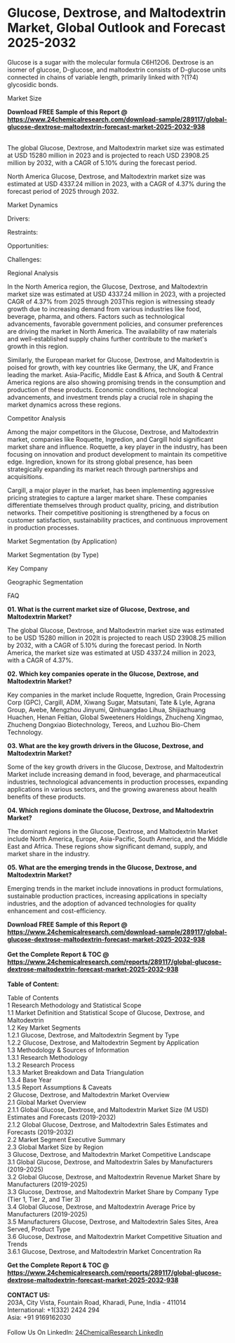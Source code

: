 <h1>Glucose, Dextrose, and Maltodextrin Market, Global Outlook and Forecast 2025-2032</h1><p>Glucose is a sugar with the molecular formula C6H12O6. Dextrose is an isomer of glucose, D-glucose, and maltodextrin consists of D-glucose units connected in chains of variable length, primarily linked with ?(1?4) glycosidic bonds.</p><p>
Market Size</p><p>
</p><div><b>Download FREE Sample of this Report @ 
            <a href="https://www.24chemicalresearch.com/download-sample/289117/global-glucose-dextrose-maltodextrin-forecast-market-2025-2032-938">
            https://www.24chemicalresearch.com/download-sample/289117/global-glucose-dextrose-maltodextrin-forecast-market-2025-2032-938</a></b></div><br><p>The global Glucose, Dextrose, and Maltodextrin market size was estimated at USD 15280 million in 2023 and is projected to reach USD 23908.25 million by 2032, with a CAGR of 5.10% during the forecast period.</p><p>
</p><p>North America Glucose, Dextrose, and Maltodextrin market size was estimated at USD 4337.24 million in 2023, with a CAGR of 4.37% during the forecast period of 2025 through 2032.</p><p>
Market Dynamics</p><p>
Drivers:</p><p>
</p><p>
Restraints:</p><p>
</p><p>
Opportunities:</p><p>
</p><p>
Challenges:</p><p>
</p><p>
Regional Analysis</p><p>
</p><p>In the North America region, the Glucose, Dextrose, and Maltodextrin market size was estimated at USD 4337.24 million in 2023, with a projected CAGR of 4.37% from 2025 through 203This region is witnessing steady growth due to increasing demand from various industries like food, beverage, pharma, and others. Factors such as technological advancements, favorable government policies, and consumer preferences are driving the market in North America. The availability of raw materials and well-established supply chains further contribute to the market's growth in this region.</p><p>
</p><p>Similarly, the European market for Glucose, Dextrose, and Maltodextrin is poised for growth, with key countries like Germany, the UK, and France leading the market. Asia-Pacific, Middle East &amp; Africa, and South &amp; Central America regions are also showing promising trends in the consumption and production of these products. Economic conditions, technological advancements, and investment trends play a crucial role in shaping the market dynamics across these regions.</p><p>
Competitor Analysis</p><p>
</p><p>Among the major competitors in the Glucose, Dextrose, and Maltodextrin market, companies like Roquette, Ingredion, and Cargill hold significant market share and influence. Roquette, a key player in the industry, has been focusing on innovation and product development to maintain its competitive edge. Ingredion, known for its strong global presence, has been strategically expanding its market reach through partnerships and acquisitions.</p><p>
</p><p>Cargill, a major player in the market, has been implementing aggressive pricing strategies to capture a larger market share. These companies differentiate themselves through product quality, pricing, and distribution networks. Their competitive positioning is strengthened by a focus on customer satisfaction, sustainability practices, and continuous improvement in production processes.</p><p>
Market Segmentation (by Application)</p><p>
</p><p>
Market Segmentation (by Type)</p><p>
</p><p>
Key Company</p><p>
</p><p>
Geographic Segmentation</p><p>
</p><p>
FAQ</p><p>
<strong>01. What is the current market size of Glucose, Dextrose, and Maltodextrin Market?</strong></p><p>
</p><p>The global Glucose, Dextrose, and Maltodextrin market size was estimated to be USD 15280 million in 202It is projected to reach USD 23908.25 million by 2032, with a CAGR of 5.10% during the forecast period. In North America, the market size was estimated at USD 4337.24 million in 2023, with a CAGR of 4.37%.</p><p>
<strong>02. Which key companies operate in the Glucose, Dextrose, and Maltodextrin Market?</strong></p><p>
</p><p>Key companies in the market include Roquette, Ingredion, Grain Processing Corp (GPC), Cargill, ADM, Xiwang Sugar, Matsutani, Tate &amp; Lyle, Agrana Group, Avebe, Mengzhou Jinyumi, Qinhuangdao Lihua, Shijiazhuang Huachen, Henan Feitian, Global Sweeteners Holdings, Zhucheng Xingmao, Zhucheng Dongxiao Biotechnology, Tereos, and Luzhou Bio-Chem Technology.</p><p>
<strong>03. What are the key growth drivers in the Glucose, Dextrose, and Maltodextrin Market?</strong></p><p>
</p><p>Some of the key growth drivers in the Glucose, Dextrose, and Maltodextrin Market include increasing demand in food, beverage, and pharmaceutical industries, technological advancements in production processes, expanding applications in various sectors, and the growing awareness about health benefits of these products.</p><p>
<strong>04. Which regions dominate the Glucose, Dextrose, and Maltodextrin Market?</strong></p><p>
</p><p>The dominant regions in the Glucose, Dextrose, and Maltodextrin Market include North America, Europe, Asia-Pacific, South America, and the Middle East and Africa. These regions show significant demand, supply, and market share in the industry.</p><p>
<strong>05. What are the emerging trends in the Glucose, Dextrose, and Maltodextrin Market?</strong></p><p>
</p><p>Emerging trends in the market include innovations in product formulations, sustainable production practices, increasing applications in specialty industries, and the adoption of advanced technologies for quality enhancement and cost-efficiency.</p><div><b>Download FREE Sample of this Report @ 
            <a href="https://www.24chemicalresearch.com/download-sample/289117/global-glucose-dextrose-maltodextrin-forecast-market-2025-2032-938">
            https://www.24chemicalresearch.com/download-sample/289117/global-glucose-dextrose-maltodextrin-forecast-market-2025-2032-938</a></b></div><br><div><b>Get the Complete Report & TOC @ 
            <a href="https://www.24chemicalresearch.com/reports/289117/global-glucose-dextrose-maltodextrin-forecast-market-2025-2032-938">
            https://www.24chemicalresearch.com/reports/289117/global-glucose-dextrose-maltodextrin-forecast-market-2025-2032-938</a></b></div><br>
            <b>Table of Content:</b><p>Table of Contents<br />
1 Research Methodology and Statistical Scope<br />
1.1 Market Definition and Statistical Scope of Glucose, Dextrose, and Maltodextrin<br />
1.2 Key Market Segments<br />
1.2.1 Glucose, Dextrose, and Maltodextrin Segment by Type<br />
1.2.2 Glucose, Dextrose, and Maltodextrin Segment by Application<br />
1.3 Methodology & Sources of Information<br />
1.3.1 Research Methodology<br />
1.3.2 Research Process<br />
1.3.3 Market Breakdown and Data Triangulation<br />
1.3.4 Base Year<br />
1.3.5 Report Assumptions & Caveats<br />
2 Glucose, Dextrose, and Maltodextrin Market Overview<br />
2.1 Global Market Overview<br />
2.1.1 Global Glucose, Dextrose, and Maltodextrin Market Size (M USD) Estimates and Forecasts (2019-2032)<br />
2.1.2 Global Glucose, Dextrose, and Maltodextrin Sales Estimates and Forecasts (2019-2032)<br />
2.2 Market Segment Executive Summary<br />
2.3 Global Market Size by Region<br />
3 Glucose, Dextrose, and Maltodextrin Market Competitive Landscape<br />
3.1 Global Glucose, Dextrose, and Maltodextrin Sales by Manufacturers (2019-2025)<br />
3.2 Global Glucose, Dextrose, and Maltodextrin Revenue Market Share by Manufacturers (2019-2025)<br />
3.3 Glucose, Dextrose, and Maltodextrin Market Share by Company Type (Tier 1, Tier 2, and Tier 3)<br />
3.4 Global Glucose, Dextrose, and Maltodextrin Average Price by Manufacturers (2019-2025)<br />
3.5 Manufacturers Glucose, Dextrose, and Maltodextrin Sales Sites, Area Served, Product Type<br />
3.6 Glucose, Dextrose, and Maltodextrin Market Competitive Situation and Trends<br />
3.6.1 Glucose, Dextrose, and Maltodextrin Market Concentration Ra</p><div><b>Get the Complete Report & TOC @ 
            <a href="https://www.24chemicalresearch.com/reports/289117/global-glucose-dextrose-maltodextrin-forecast-market-2025-2032-938">
            https://www.24chemicalresearch.com/reports/289117/global-glucose-dextrose-maltodextrin-forecast-market-2025-2032-938</a></b></div><br><b>CONTACT US:</b><br>
            203A, City Vista, Fountain Road, Kharadi, Pune, India - 411014<br>
            International: +1(332) 2424 294<br>
            Asia: +91 9169162030 <br><br>
            Follow Us On LinkedIn: <a href="https://www.linkedin.com/company/24chemicalresearch/">24ChemicalResearch LinkedIn</a>